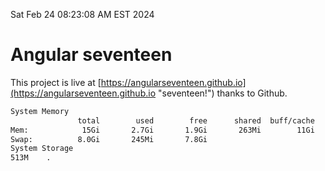 Sat Feb 24 08:23:08 AM EST 2024

# Angular seventeen


This project is live at [https://angularseventeen.github.io](https://angularseventeen.github.io "seventeen!") thanks to Github.

```bash
System Memory
               total        used        free      shared  buff/cache   available
Mem:            15Gi       2.7Gi       1.9Gi       263Mi        11Gi        12Gi
Swap:          8.0Gi       245Mi       7.8Gi
System Storage
513M	.
```
